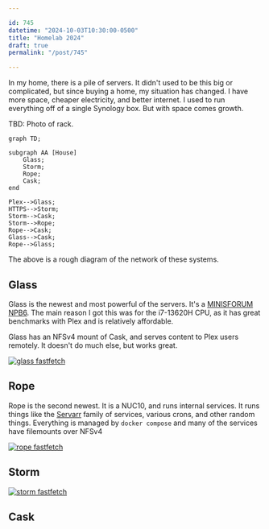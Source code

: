 ```yaml
---

id: 745
datetime: "2024-10-03T10:30:00-0500"
title: "Homelab 2024"
draft: true
permalink: "/post/745"

---
```


In my home, there is a pile of servers. It didn't used to be this big or complicated, but since buying a home, my situation has changed. I have more space, cheaper electricity, and better internet. I used to run everything off of a single Synology box. But with space comes growth.

TBD: Photo of rack.

```mermaid
graph TD;

subgraph AA [House]
    Glass;
    Storm;
    Rope;
    Cask;
end

Plex-->Glass;
HTTPS-->Storm;
Storm-->Cask;
Storm-->Rope;
Rope-->Cask;
Glass-->Cask;
Rope-->Glass;
```
The above is a rough diagram of the network of these systems.

## Glass

Glass is the newest and most powerful of the servers. It's a [MINISFORUM NPB6](https://amzn.to/3zQffXk). The main reason I got this was for the i7-13620H CPU, as it has great benchmarks with Plex and is relatively affordable.

Glass has an NFSv4 mount of Cask, and serves content to Plex users remotely. It doesn't do much else, but works great.

[![glass fastfetch](https://icco.imgix.net/photos/2024/0HGACVZTN3J7P.png)](https://icco.imgix.net/photos/2024/0HGACVZTN3J7P.png)

## Rope

Rope is the second newest. It is a NUC10, and runs internal services. It runs things like the [Servarr](https://wiki.servarr.com/) family of services, various crons, and other random things. Everything is managed by `docker compose` and many of the services have filemounts over NFSv4 

[![rope fastfetch](https://icco.imgix.net/photos/2024/0HGACWRZH3G8S.png)](https://icco.imgix.net/photos/2024/0HGACWRZH3G8S.png)

## Storm

[![storm fastfetch](https://icco.imgix.net/photos/2024/0HGACXHAX3KYW.png)](https://icco.imgix.net/photos/2024/0HGACXHAX3KYW.png)

## Cask